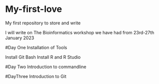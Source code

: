 # My-first-love
My first repository to store and write

I will write on The Bioinformatics workshop we have had from 23rd-27th January 2023

#Day One
Installation of Tools

Install Git Bash
Install R and R Studio

#Day Two
Introduction to commandline



#DayThree
Introduction to Git

